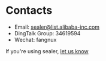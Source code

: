 # Contacts

* Email: sealer@list.alibaba-inc.com
* DingTalk Group: 34619594
* Wechat: fangnux

If you're using sealer, [let us know](https://github.com/alibaba/sealer/issues/119)